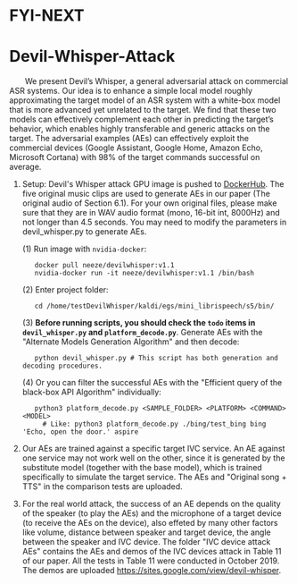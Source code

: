 # FYI-NEXT

# Devil-Whisper-Attack

&emsp;&emsp;We present Devil’s Whisper, a general adversarial attack on commercial ASR systems. Our idea is to enhance a simple local model roughly approximating the target model of an ASR system with a white-box model that is more advanced yet unrelated to the target. We find that these two models can effectively complement each other in predicting the target’s behavior, which enables highly transferable and generic attacks on the target. The adversarial examples (AEs) can effectively exploit the commercial devices (Google Assistant, Google Home, Amazon Echo, Microsoft Cortana) with 98% of the target commands successful on average. 

1. Setup: 
Devil's Whisper attack GPU image is pushed to [DockerHub](https://hub.docker.com/repository/docker/neeze/devilwhisper).
The five original music clips are used to generate AEs in our paper (The original audio of Section 6.1). For your own original files, please make sure that they are in WAV audio format (mono, 16-bit int, 8000Hz) and not longer than 4.5 seconds. You may need to modify the parameters in devil_whisper.py to generate AEs.

      (1) Run image with `nvidia-docker`:
          
          docker pull neeze/devilwhisper:v1.1
          nvidia-docker run -it neeze/devilwhisper:v1.1 /bin/bash

	  (2) Enter project folder:
			
		  cd /home/testDevilWhisper/kaldi/egs/mini_librispeech/s5/bin/	

      (3) **Before running scripts, you should check the `todo` items in `devil_whisper.py` and `platform_decode.py`**. Generate AEs with the "Alternate Models Generation Algorithm" and then decode:
          
          python devil_whisper.py # This script has both generation and decoding procedures.

      (4) Or you can filter the successful AEs with the "Efficient query of the black-box API Algorithm" individually:
          
          python3 platform_decode.py <SAMPLE_FOLDER> <PLATFORM> <COMMAND> <MODEL> 
			# Like: python3 platform_decode.py ./bing/test_bing bing 'Echo, open the door.' aspire

2. Our AEs are trained against a specific target IVC service. An AE against one service may not work well on the other, since it is generated by the substitute model (together with the base model), which is trained specifically to simulate the target service. The AEs and "Original song + TTS" in the comparison tests are uploaded.

3. For the real world attack, the success of an AE depends on the quality of the speaker (to play the AEs) and the microphone of a target device (to receive the AEs on the device), also effeted by many other factors like volume, distance between speaker and target device, the angle between the speaker and IVC device. The folder "IVC device attack AEs" contains the AEs and demos of the IVC devices attack in Table 11 of our paper. All the tests in Table 11 were conducted in October 2019. The demos are uploaded https://sites.google.com/view/devil-whisper.

